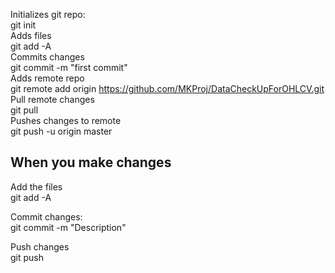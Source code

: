 Initializes git repo:  
git init  
Adds files   
git add -A  
Commits changes   
git commit -m "first commit"  
Adds remote repo  
git remote add origin https://github.com/MKProj/DataCheckUpForOHLCV.git  
Pull remote changes   
git pull  
Pushes changes to remote   
git push -u origin master   

## When you make changes 

Add the files  
git add -A  

Commit changes:   
git commit -m "Description"  

Push changes   
git push  
